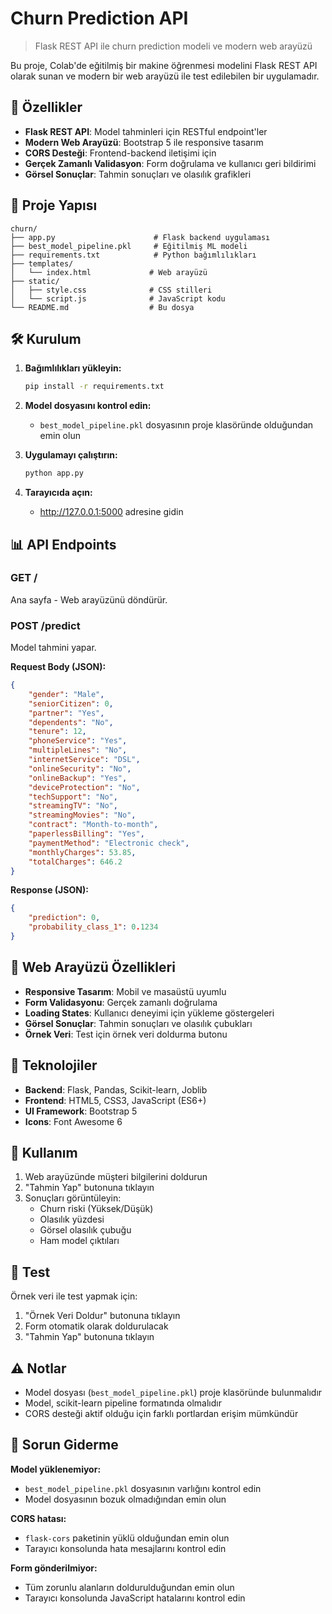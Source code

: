 # Churn Prediction API

> Flask REST API ile churn prediction modeli ve modern web arayüzü

Bu proje, Colab'de eğitilmiş bir makine öğrenmesi modelini Flask REST API olarak sunan ve modern bir web arayüzü ile test edilebilen bir uygulamadır.

## 🚀 Özellikler

- **Flask REST API**: Model tahminleri için RESTful endpoint'ler
- **Modern Web Arayüzü**: Bootstrap 5 ile responsive tasarım
- **CORS Desteği**: Frontend-backend iletişimi için
- **Gerçek Zamanlı Validasyon**: Form doğrulama ve kullanıcı geri bildirimi
- **Görsel Sonuçlar**: Tahmin sonuçları ve olasılık grafikleri

## 📁 Proje Yapısı

```
churn/
├── app.py                      # Flask backend uygulaması
├── best_model_pipeline.pkl     # Eğitilmiş ML modeli
├── requirements.txt            # Python bağımlılıkları
├── templates/
│   └── index.html             # Web arayüzü
├── static/
│   ├── style.css              # CSS stilleri
│   └── script.js              # JavaScript kodu
└── README.md                  # Bu dosya
```

## 🛠️ Kurulum

1. **Bağımlılıkları yükleyin:**
   ```bash
   pip install -r requirements.txt
   ```

2. **Model dosyasını kontrol edin:**
   - `best_model_pipeline.pkl` dosyasının proje klasöründe olduğundan emin olun

3. **Uygulamayı çalıştırın:**
   ```bash
   python app.py
   ```

4. **Tarayıcıda açın:**
   - http://127.0.0.1:5000 adresine gidin

## 📊 API Endpoints

### GET /
Ana sayfa - Web arayüzünü döndürür.

### POST /predict
Model tahmini yapar.

**Request Body (JSON):**
```json
{
    "gender": "Male",
    "seniorCitizen": 0,
    "partner": "Yes",
    "dependents": "No",
    "tenure": 12,
    "phoneService": "Yes",
    "multipleLines": "No",
    "internetService": "DSL",
    "onlineSecurity": "No",
    "onlineBackup": "Yes",
    "deviceProtection": "No",
    "techSupport": "No",
    "streamingTV": "No",
    "streamingMovies": "No",
    "contract": "Month-to-month",
    "paperlessBilling": "Yes",
    "paymentMethod": "Electronic check",
    "monthlyCharges": 53.85,
    "totalCharges": 646.2
}
```

**Response (JSON):**
```json
{
    "prediction": 0,
    "probability_class_1": 0.1234
}
```

## 🎨 Web Arayüzü Özellikleri

- **Responsive Tasarım**: Mobil ve masaüstü uyumlu
- **Form Validasyonu**: Gerçek zamanlı doğrulama
- **Loading States**: Kullanıcı deneyimi için yükleme göstergeleri
- **Görsel Sonuçlar**: Tahmin sonuçları ve olasılık çubukları
- **Örnek Veri**: Test için örnek veri doldurma butonu

## 🔧 Teknolojiler

- **Backend**: Flask, Pandas, Scikit-learn, Joblib
- **Frontend**: HTML5, CSS3, JavaScript (ES6+)
- **UI Framework**: Bootstrap 5
- **Icons**: Font Awesome 6

## 📝 Kullanım

1. Web arayüzünde müşteri bilgilerini doldurun
2. "Tahmin Yap" butonuna tıklayın
3. Sonuçları görüntüleyin:
   - Churn riski (Yüksek/Düşük)
   - Olasılık yüzdesi
   - Görsel olasılık çubuğu
   - Ham model çıktıları

## 🧪 Test

Örnek veri ile test yapmak için:
1. "Örnek Veri Doldur" butonuna tıklayın
2. Form otomatik olarak doldurulacak
3. "Tahmin Yap" butonuna tıklayın

## ⚠️ Notlar

- Model dosyası (`best_model_pipeline.pkl`) proje klasöründe bulunmalıdır
- Model, scikit-learn pipeline formatında olmalıdır
- CORS desteği aktif olduğu için farklı portlardan erişim mümkündür

## 🐛 Sorun Giderme

**Model yüklenemiyor:**
- `best_model_pipeline.pkl` dosyasının varlığını kontrol edin
- Model dosyasının bozuk olmadığından emin olun

**CORS hatası:**
- `flask-cors` paketinin yüklü olduğundan emin olun
- Tarayıcı konsolunda hata mesajlarını kontrol edin

**Form gönderilmiyor:**
- Tüm zorunlu alanların doldurulduğundan emin olun
- Tarayıcı konsolunda JavaScript hatalarını kontrol edin
